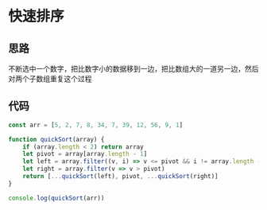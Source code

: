 # 快速排序

## 思路
不断选中一个数字，把比数字小的数据移到一边，把比数组大的一道另一边，然后对两个子数组重复这个过程

## 代码
```js
const arr = [5, 2, 7, 8, 34, 7, 39, 12, 56, 9, 1]

function quickSort(array) {
    if (array.length < 2) return array
    let pivot = array[array.length - 1]
    let left = array.filter((v, i) => v <= pivot && i != array.length -1)
    let right = array.filter(v => v > pivot)
    return [...quickSort(left), pivot, ...quickSort(right)]
}

console.log(quickSort(arr))
  
```